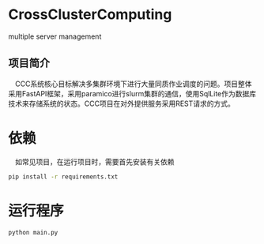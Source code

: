 
# CrossClusterComputing
multiple server management

## 项目简介
&emsp;CCC系统核心目标解决多集群环境下进行大量同质作业调度的问题。项目整体采用FastAPI框架，采用paramico进行slurm集群的通信，使用SqlLite作为数据库技术来存储系统的状态。CCC项目在对外提供服务采用REST请求的方式。


# 依赖
&emsp;如常见项目，在运行项目时，需要首先安装有关依赖
```bash
pip install -r requirements.txt
```

# 运行程序
```bash
python main.py
```


